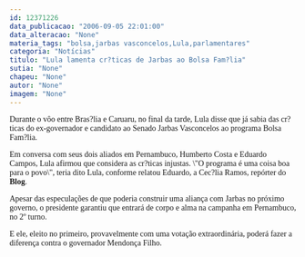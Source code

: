 ```yaml
---
id: 12371226
data_publicacao: "2006-09-05 22:01:00"
data_alteracao: "None"
materia_tags: "bolsa,jarbas vasconcelos,Lula,parlamentares"
categoria: "Notícias"
titulo: "Lula lamenta cr?ticas de Jarbas ao Bolsa Fam?lia"
sutia: "None"
chapeu: "None"
autor: "None"
imagem: "None"
---
```

<p><P><FONT face=Verdana>Durante o vôo entre Bras?lia e Caruaru, no final da tarde,&nbsp;Lula disse que já sabia das cr?ticas do ex-governador e candidato ao Senado Jarbas Vasconcelos ao programa Bolsa Fam?lia.</FONT></P></p>
<p><P><FONT face=Verdana>Em conversa com seus dois aliados em Pernambuco, Humberto Costa e Eduardo Campos, Lula afirmou que considera as cr?ticas injustas. \"O programa é uma coisa boa para o povo\", teria dito Lula, conforme relatou Eduardo, a Cec?lia Ramos, repórter do <STRONG>Blog</STRONG>. </FONT></P></p>
<p><P><FONT face=Verdana>Apesar das especulações de que poderia construir uma aliança com Jarbas no próximo governo, o presidente garantiu que entrará de corpo e alma na campanha em Pernambuco, no 2º turno.</FONT></P></p>
<p><P><FONT face=Verdana>E ele, eleito no primeiro, provavelmente com uma votação extraordinária, poderá fazer a diferença contra o governador Mendonça Filho.</FONT></P> </p>
